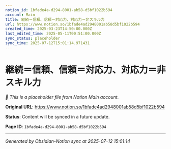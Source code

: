 ```yaml
---
notion_id: 1bfade4a-d294-8001-ab58-d5bf1022b594
account: Main
title: 継続＝信頼、信頼＝対応力、対応力＝非スキル力
url: https://www.notion.so/1bfade4ad2948001ab58d5bf1022b594
created_time: 2025-03-23T14:50:00.000Z
last_edited_time: 2025-05-11T00:51:00.000Z
sync_status: placeholder
sync_time: 2025-07-12T15:01:14.971431
---
```


# 継続＝信頼、信頼＝対応力、対応力＝非スキル力

*🔄 This is a placeholder file from Notion Main account.*

**Original URL**: https://www.notion.so/1bfade4ad2948001ab58d5bf1022b594

**Status**: Content will be synced in a future update.

**Page ID**: `1bfade4a-d294-8001-ab58-d5bf1022b594`

---

*Generated by Obsidian-Notion sync at 2025-07-12 15:01:14*
